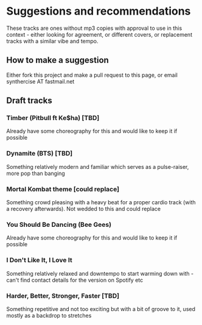 # Suggestions and recommendations

These tracks are ones without mp3 copies with approval to use in this context - either looking for agreement, or different covers, or replacement tracks with a similar vibe and tempo. 

## How to make a suggestion

Either fork this project and make a pull request to this page, or email synthercise AT fastmail.net

## Draft tracks

### Timber (Pitbull ft Ke$ha) [TBD] 
Already have some choreography for this and would like to keep it if possible

### Dynamite (BTS) [TBD]
Something relatively modern and familiar which serves as a pulse-raiser, more pop than banging

### Mortal Kombat theme [could replace]
Something crowd pleasing with a heavy beat for a proper cardio track (with a recovery afterwards). Not wedded to this and could replace

### You Should Be Dancing (Bee Gees) 
Already have some choreography for this and would like to keep it if possible

### I Don't Like It, I Love It 
Something relatively relaxed and downtempo to start warming down with - can't find contact details for the version on Spotify etc

### Harder, Better, Stronger, Faster [TBD]
Something repetitive and not too exciting but with a bit of groove to it, used mostly as a backdrop to stretches

